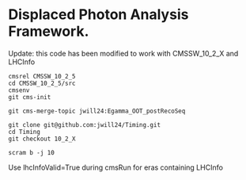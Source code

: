 # Displaced Photon Analysis Framework. 

Update: this code has been modified to work with CMSSW_10_2_X and LHCInfo  

```
cmsrel CMSSW_10_2_5  
cd CMSSW_10_2_5/src  
cmsenv  
git cms-init  

git cms-merge-topic jwill24:Egamma_OOT_postRecoSeq   

git clone git@github.com:jwill24/Timing.git  
cd Timing  
git checkout 10_2_X  

scram b -j 10  
```

Use lhcInfoValid=True during cmsRun for eras containing LHCInfo




